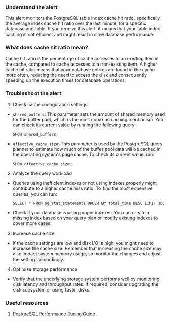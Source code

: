 ### Understand the alert

This alert monitors the PostgreSQL table index cache hit ratio, specifically the average index cache hit ratio over the last minute, for a specific database and table. If you receive this alert, it means that your table index caching is not efficient and might result in slow database performance.

### What does cache hit ratio mean?

Cache hit ratio is the percentage of cache accesses to an existing item in the cache, compared to cache accesses to a non-existing item. A higher cache hit ratio means that your database entries are found in the cache more often, reducing the need to access the disk and consequently speeding up the execution times for database operations.

### Troubleshoot the alert

1. Check cache configuration settings

- `shared_buffers`: This parameter sets the amount of shared memory used for the buffer pool, which is the most common caching mechanism. You can check its current value by running the following query:

  ```
  SHOW shared_buffers;
  ```

- `effective_cache_size`: This parameter is used by the PostgreSQL query planner to estimate how much of the buffer pool data will be cached in the operating system's page cache. To check its current value, run:

  ```
  SHOW effective_cache_size;
  ```

2. Analyze the query workload

- Queries using inefficient indexes or not using indexes properly might contribute to a higher cache miss ratio. To find the most expensive queries, you can run:

  ```
  SELECT * FROM pg_stat_statements ORDER BY total_time DESC LIMIT 10;
  ```

- Check if your database is using proper indexes. You can create a missing index based on your query plan or modify existing indexes to cover more cases.

3. Increase cache size

- If the cache settings are low and disk I/O is high, you might need to increase the cache size. Remember that increasing the cache size may also impact system memory usage, so monitor the changes and adjust the settings accordingly.

4. Optimize storage performance

- Verify that the underlying storage system performs well by monitoring disk latency and throughput rates. If required, consider upgrading the disk subsystem or using faster disks.

### Useful resources

1. [PostgreSQL Performance Tuning Guide](https://www.cybertec-postgresql.com/en/postgresql-performance-tuning/)
